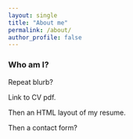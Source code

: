 ```yaml
---
layout: single
title: "About me"
permalink: /about/
author_profile: false
---
```


### Who am I?
Repeat blurb?

Link to CV pdf.

Then an HTML layout of my resume.


Then a contact form?
